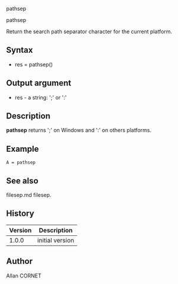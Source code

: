 



pathsep


pathsep

Return the search path separator character for the current platform.

## Syntax

- res = pathsep()

## Output argument

 - res - a string: ';' or ':'

## Description

<b>pathsep</b> returns ';' on Windows and ':' on others platforms.

## Example

```Nelson
A = pathsep
```

## See also

filesep.md filesep.
## History

|Version|Description|
|------|------|
|1.0.0|initial version|


## Author

Allan CORNET



